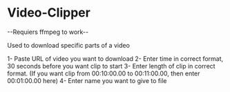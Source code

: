# Video-Clipper
--Requiers ffmpeg to work--

Used to download specific parts of a video

1- Paste URL of video you want to download
2- Enter time in correct format, 30 seconds before you want clip to start
3- Enter length of clip in correct format. (If you want clip from 00:10:00.00 to 00:11:00.00, then enter 00:01:00.00 here)
4- Enter name you want to give to file 